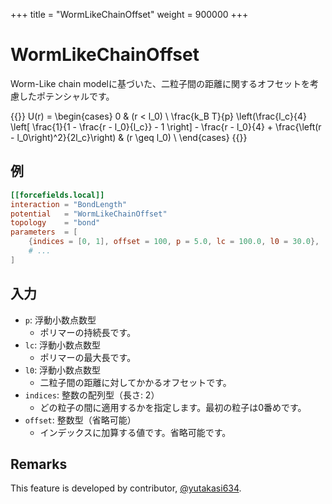 +++
title = "WormLikeChainOffset"
weight = 900000
+++

# WormLikeChainOffset

Worm-Like chain modelに基づいた、二粒子間の距離に関するオフセットを考慮したポテンシャルです。

{{<katex display>}}
U(r) = \begin{cases}
0 & (r < l_0) \\
 \frac{k_B T}{p}  \left(\frac{l_c}{4} \left[ \frac{1}{1 - \frac{r - l_0}{l_c}} - 1 \right] - \frac{r - l_0}{4} + \frac{\left(r - l_0\right)^2}{2l_c}\right) & (r \geq l_0) \\
\end{cases}
{{</katex>}}

## 例

```toml
[[forcefields.local]]
interaction = "BondLength"
potential   = "WormLikeChainOffset"
topology    = "bond"
parameters  = [
    {indices = [0, 1], offset = 100, p = 5.0, lc = 100.0, l0 = 30.0},
    # ...
]
```

## 入力

- `p`: 浮動小数点数型
  - ポリマーの持続長です。
- `lc`: 浮動小数点数型
  - ポリマーの最大長です。
- `l0`: 浮動小数点数型
  - 二粒子間の距離に対してかかるオフセットです。
- `indices`: 整数の配列型（長さ: 2）
  - どの粒子の間に適用するかを指定します。最初の粒子は0番めです。
- `offset`: 整数型（省略可能）
  - インデックスに加算する値です。省略可能です。

## Remarks

This feature is developed by contributor, [@yutakasi634](https://github.com/yutakasi634).
